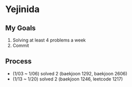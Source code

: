 # Yejinida

<h2> My Goals</h2>
<ol>
  <li>Solving at least 4 problems a week</li> 
  <li>Commit</li>
  </ol>

<h2>Process</h2>
<ul>
  <li> (1/03 ~ 1/06) solved 2 (baekjoon 1292, baekjoon 2606) </li>
  <li> (1/13 ~ 1/20) solved 2 (baekjoon 1246, leetcode 1217) </li>

  
